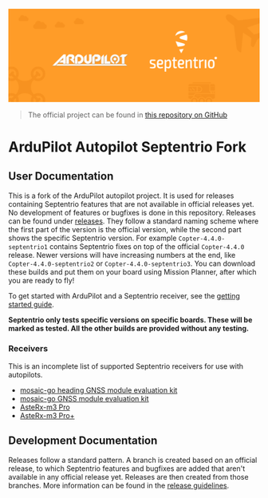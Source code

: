 ![](docs/ardupilot_septentrio_banner.png "ArduPilot Septentrio banner")

> The official project can be found in [this repository on
> GitHub](https://github.com/ArduPilot/ardupilot)

# ArduPilot Autopilot Septentrio Fork

## User Documentation

This is a fork of the ArduPilot autopilot project. It is used for releases containing Septentrio
features that are not available in official releases yet. No development of features or bugfixes is
done in this repository. Releases can be found under
[releases](https://github.com/septentrio-gnss/Septentrio-ArduPilot-Autopilot/releases). They follow
a standard naming scheme where the first part of the version is the official version, while the
second part shows the specific Septentrio version. For example `Copter-4.4.0-septentrio1` contains
Septentrio fixes on top of the official `Copter-4.4.0` release. Newer versions will have increasing
numbers at the end, like `Copter-4.4.0-septentrio2` or `Copter-4.4.0-septentrio3`. You can download
these builds and put them on your board using Mission Planner, after which you are ready to fly!

To get started with ArduPilot and a Septentrio receiver, see the [getting started
guide](docs/getting_started.md).

**Septentrio only tests specific versions on specific boards. These will be marked as tested. All
the other builds are provided without any testing.**

### Receivers

This is an incomplete list of supported Septentrio receivers for use with autopilots.

* [mosaic-go heading GNSS module evaluation kit](https://web.septentrio.com/l/858493/2022-04-19/xgrp9)
* [mosaic-go GNSS module evaluation kit](https://web.septentrio.com/l/858493/2022-04-19/xgrpd)
* [AsteRx-m3 Pro](https://web.septentrio.com/l/858493/2022-04-19/xgrrz)
* [AsteRx-m3 Pro+](https://web.septentrio.com/l/858493/2022-04-19/xgrs3)

## Development Documentation

Releases follow a standard pattern. A branch is created based on an official release, to which
Septentrio features and bugfixes are added that aren't available in any official release yet.
Releases are then created from those branches. More information can be found in the [release
guidelines](docs/release_guidelines.md).